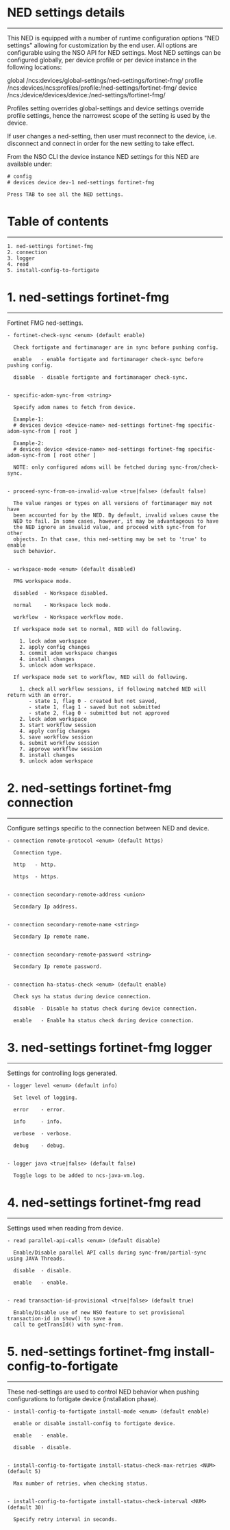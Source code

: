 # NED settings details
----------------------

  This NED is equipped with a number of runtime configuration options "NED settings" allowing for
  customization by the end user. All options are configurable using the NSO API for NED settings.
  Most NED settings can be configured globally, per device profile or per device instance in the
  following locations:

  global
    /ncs:devices/global-settings/ned-settings/fortinet-fmg/
  profile
    /ncs:devices/ncs:profiles/profile:<name>/ned-settings/fortinet-fmg/
  device
    /ncs:/device/devices/device:<name>/ned-settings/fortinet-fmg/

  Profiles setting overrides global-settings and device settings override profile settings,
  hence the narrowest scope of the setting is used by the device.

  If user changes a ned-setting, then user must reconnect to the device, i.e.
  disconnect and connect in order for the new setting to take effect.

  From the NSO CLI the device instance NED settings for this NED are available under:

   ```
   # config
   # devices device dev-1 ned-settings fortinet-fmg

   Press TAB to see all the NED settings.

   ```


# Table of contents
-------------------

  ```
  1. ned-settings fortinet-fmg
  2. connection
  3. logger
  4. read
  5. install-config-to-fortigate
  ```


# 1. ned-settings fortinet-fmg
------------------------------

  Fortinet FMG ned-settings.


    - fortinet-check-sync <enum> (default enable)

      Check fortigate and fortimanager are in sync before pushing config.

      enable   - enable fortigate and fortimanager check-sync before pushing config.

      disable  - disable fortigate and fortimanager check-sync.


    - specific-adom-sync-from <string>

      Specify adom names to fetch from device.

      Example-1:
      # devices device <device-name> ned-settings fortinet-fmg specific-adom-sync-from [ root ]

      Example-2:
      # devices device <device-name> ned-settings fortinet-fmg specific-adom-sync-from [ root other ]

      NOTE: only configured adoms will be fetched during sync-from/check-sync.


    - proceed-sync-from-on-invalid-value <true|false> (default false)

      The value ranges or types on all versions of fortimanager may not have
      been accounted for by the NED. By default, invalid values cause the
      NED to fail. In some cases, however, it may be advantageous to have
      the NED ignore an invalid value, and proceed with sync-from for other
      objects. In that case, this ned-setting may be set to 'true' to enable
      such behavior.


    - workspace-mode <enum> (default disabled)

      FMG workspace mode.

      disabled  - Workspace disabled.

      normal    - Workspace lock mode.

      workflow  - Workspace workflow mode.

      If workspace mode set to normal, NED will do following.

        1. lock adom workspace
        2. apply config changes
        3. commit adom workspace changes
        4. install changes
        5. unlock adom workspace.

      If workspace mode set to workflow, NED will do following.

        1. check all workflow sessions, if following matched NED will return with an error.
           - state 1, flag 0 - created but not saved,
           - state 1, flag 1 - saved but not submitted
           - state 2, flag 0 - submitted but not approved
        2. lock adom workspace
        3. start workflow session
        4. apply config changes
        5. save workflow session
        6. submit workflow session
        7. approve workflow session
        8. install changes
        9. unlock adom workspace


# 2. ned-settings fortinet-fmg connection
-----------------------------------------

  Configure settings specific to the connection between NED and device.


    - connection remote-protocol <enum> (default https)

      Connection type.

      http   - http.

      https  - https.


    - connection secondary-remote-address <union>

      Secondary Ip address.


    - connection secondary-remote-name <string>

      Secondary Ip remote name.


    - connection secondary-remote-password <string>

      Secondary Ip remote password.


    - connection ha-status-check <enum> (default enable)

      Check sys ha status during device connection.

      disable  - Disable ha status check during device connection.

      enable   - Enable ha status check during device connection.


# 3. ned-settings fortinet-fmg logger
-------------------------------------

  Settings for controlling logs generated.


    - logger level <enum> (default info)

      Set level of logging.

      error    - error.

      info     - info.

      verbose  - verbose.

      debug    - debug.


    - logger java <true|false> (default false)

      Toggle logs to be added to ncs-java-vm.log.


# 4. ned-settings fortinet-fmg read
-----------------------------------

  Settings used when reading from device.


    - read parallel-api-calls <enum> (default disable)

      Enable/Disable parallel API calls during sync-from/partial-sync using JAVA Threads.

      disable  - disable.

      enable   - enable.


    - read transaction-id-provisional <true|false> (default true)

      Enable/Disable use of new NSO feature to set provisional transaction-id in show() to save a
      call to getTransId() with sync-from.


# 5. ned-settings fortinet-fmg install-config-to-fortigate
----------------------------------------------------------

  These ned-settings are used to control NED behavior when pushing configurations to fortigate
  device (installation phase).


    - install-config-to-fortigate install-mode <enum> (default enable)

      enable or disable install-config to fortigate device.

      enable   - enable.

      disable  - disable.


    - install-config-to-fortigate install-status-check-max-retries <NUM> (default 5)

      Max number of retries, when checking status.


    - install-config-to-fortigate install-status-check-interval <NUM> (default 30)

      Specify retry interval in seconds.


